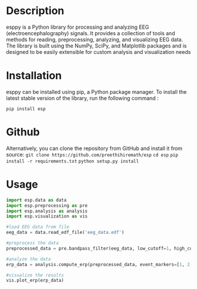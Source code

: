 # Description
esppy is a Python library for processing and analyzing EEG (electroencephalography) signals. It provides a collection of tools and methods for reading, preprocessing, analyzing, and visualizing EEG data. The library is built using the NumPy, SciPy, and Matplotlib packages and is designed to be easily extensible for custom analysis and visualization needs

# Installation
esppy can be installed using pip, a Python package manager. To install the latest stable version of the library, run the following command :

`pip install esp`

# Github
Alternatively, you can clone the repository from GitHub and install it from source:
`git clone https://github.com/preethihiremath/esp`
`cd esp`
`pip install -r requirements.txt`
`python setup.py install`


# Usage
```python
import esp.data as data
import esp.preprocessing as pre
import esp.analysis as analysis
import esp.visualization as vis

#load EEG data from file
eeg_data = data.read_edf_file('eeg_data.edf')

#preprocess the data
preprocessed_data = pre.bandpass_filter(eeg_data, low_cutoff=1, high_cutoff=40)

#analyze the data
erp_data = analysis.compute_erp(preprocessed_data, event_markers=[1, 2, 3], epoch_duration=2)

#visualize the results
vis.plot_erp(erp_data)